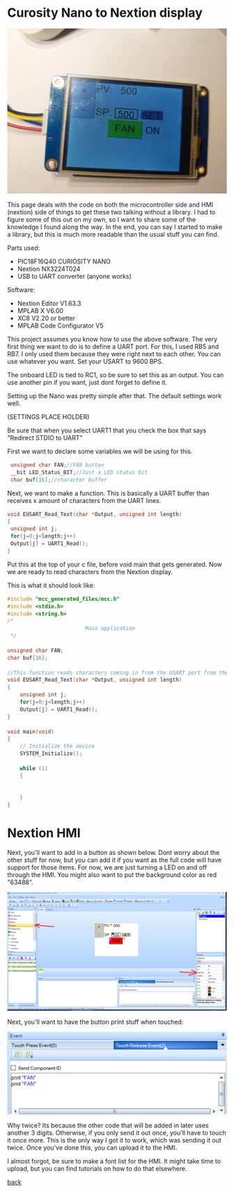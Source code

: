 # Curosity Nano to Nextion display
![Nextion](https://github.com/chrissavage2300/chrissavage2300.github.io/blob/main/photos/Nextion_Display.jpg?raw=true)

This page deals with the code on both the microcontroller side and HMI (nextion) side of things to get these two talking without a library. 
I had to figure some of this out on my own, so I want to share some of the knowledge I found along the way. In the end, you can say I started to make a library, but this is much more readable than the usual stuff you can find.

Parts used:

 <ul>
  <li>PIC18F16Q40 CURIOSITY NANO </li>
  <li>Nextion NX3224T024</li>
  <li>USB to UART converter (anyone works)</li> 
</ul> 

Software:

 <ul>
  <li>Nextion Editor V1.63.3</li>
  <li>MPLAB X V6.00</li>
  <li>XC8 V2.20 or better</li>
  <li>MPLAB Code Configurator V5</li> 
  
</ul> 

This project assumes you know how to use the above software. The very first thing we want to do is to define a UART port. For this, I used RB5 and RB7. I only used them because they were right next to each other. You can use whatever you want. Set your USART to 9600 BPS.

The onboard LED is tied to RC1, so be sure to set this as an output. You can use another pin if you want, just dont forget to define it. 

Setting up the Nano was pretty simple after that. The default settings work well.

(SETTINGS PLACE HOLDER)

Be sure that when you select UART1 that you check the box that says "Redirect STDIO to UART"


First we want to declare some variables we will be using for this. 
```c
 unsigned char FAN;//FAN button
 __bit LED_Status_BIT;//Just a LED status bit
 char buf[16];//character buffer
```
Next, we want to make a function. This is basically a UART buffer than receives x amount of characters from the UART lines.
```c
void EUSART_Read_Text(char *Output, unsigned int length)
{
 unsigned int j;
 for(j=0;j<length;j++)
 Output[j] = UART1_Read();
}
```
Put this at the top of your c file, before void main that gets generated. Now we are ready to read characters from the Nextion display.

This is what it should look like:
```c
#include "mcc_generated_files/mcc.h"
#include <stdio.h>
#include <string.h>
/*
                         Main application
 */

unsigned char FAN;
char buf[16];
 
//This function reads characters coming in from the USART port from the nextion
void EUSART_Read_Text(char *Output, unsigned int length)
{
	unsigned int j;
	for(j=0;j<length;j++)
	Output[j] = UART1_Read();
}
       
void main(void)
{
    // Initialize the device
    SYSTEM_Initialize();

    while (1)
    { 
     
    
    }
}

```


# Nextion HMI

Next, you'll want to add in a button as shown below. Dont worry about the other stuff for now, but you can add it if you want as the full code will have support for those items. For now, we are just turning a LED on and off through the HMI. You might also want to put the background color as red "63488".

![HMI](https://github.com/chrissavage2300/chrissavage2300.github.io/blob/main/photos/NextionHMI.png?raw=true)

Next, you'll want to have the button print stuff when touched:

![FAN Button Settings](https://github.com/chrissavage2300/chrissavage2300.github.io/blob/main/photos/NextionHMI_FAN_BUTTON.png?raw=true)

Why twice? Its because the other code that will be added in later uses another 3 digits. Otherwise, if you only send it out once, you'll have to touch it once more. This is the only way I got it to work, which was sending it out twice. Once you've done this, you can upload it to the HMI. 

I almost forgot, be sure to make a font list for the HMI. It might take time to upload, but you can find tutorials on how to do that elsewhere. 

[back](./)


